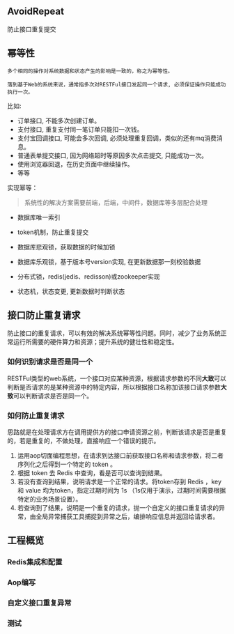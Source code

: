 ## AvoidRepeat

防止接口重复提交

## 幂等性

    多个相同的操作对系统数据和状态产生的影响是一致的，称之为幂等性。

    落到基于Web的系统来说，通常指多次对RESTFul接口发起同一个请求, 必须保证操作只能成功执行一次。
    


比如:
- 订单接口, 不能多次创建订单。
- 支付接口, 重复支付同一笔订单只能扣一次钱。
- 支付宝回调接口, 可能会多次回调, 必须处理重复回调，类似的还有mq消费消息。
- 普通表单提交接口, 因为网络超时等原因多次点击提交, 只能成功一次。
- 使用浏览器回退，在历史页面中继续操作。
- 等等

实现幂等：

> 系统性的解决方案需要前端，后端，中间件，数据库等多层配合处理

- 数据库唯一索引 

- token机制，防止重复提交

- 数据库悲观锁，获取数据的时候加锁

- 数据库乐观锁，基于版本号version实现, 在更新数据那一刻校验数据

- 分布式锁，redis(jedis、redisson)或zookeeper实现

- 状态机，状态变更, 更新数据时判断状态


## 接口防止重复请求

防止接口的重复请求，可以有效的解决系统幂等性问题。同时，减少了业务系统正常运行所需要的硬件算力和资源；提升系统的健壮性和稳定性。

### 如何识别请求是否是同一个
RESTFul类型的web系统，一个接口对应某种资源，根据请求参数的不同<b>大致</b>可以判断是否请求的是某种资源中的特定内容，所以根据接口名称加该接口请求参数<b>大致</b>可以判断请求是否是同一个。


### 如何防止重复请求
思路就是在处理请求方在调用提供方的接口申请资源之前，判断该请求是否是重复的，若是重复的，不做处理，直接响应一个错误的提示。

1. 运用aop切面编程思想，在请求到达接口前获取接口名称和请求参数，将二者序列化之后得到一个特定的 token 。
2. 根据 token 去 Redis 中查询，看是否可以查询到结果。
3. 若没有查询到结果，说明请求是一个正常的请求。将token存到 Redis ，key 和 value 均为token，指定过期时间为 1s （1s仅用于演示，过期时间需要根据特定的业务场景设置）。
4. 若查询到了结果，说明是一个重复的请求，抛一个自定义的接口重复请求的异常，由全局异常捕获工具捕捉到异常之后，编排响应信息并返回给请求者。


##  工程概览

### Redis集成和配置

### Aop编写

### 自定义接口重复异常

### 测试